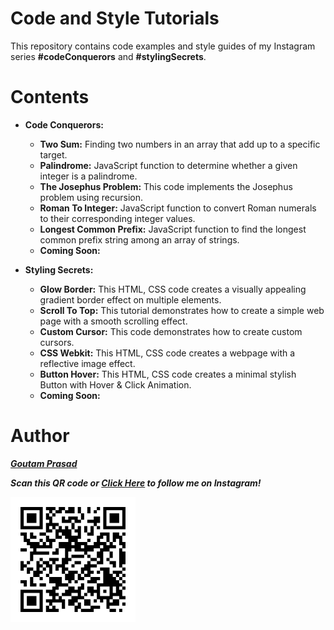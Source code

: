 
# **Code and Style Tutorials**

This repository contains code examples and style guides of my Instagram series **#codeConquerors** and **#stylingSecrets**.

# **Contents**

* **Code Conquerors:**

  * **Two Sum:** Finding two numbers in an array that add up to a specific target.
  * **Palindrome:** JavaScript function to determine whether a given integer is a palindrome.
  * **The Josephus Problem:** This code implements the Josephus problem using recursion.
  * **Roman To Integer:** JavaScript function to convert Roman numerals to their corresponding integer values.
  * **Longest Common Prefix:** JavaScript function to find the longest common prefix string among an array of strings.
  * **Coming Soon:**

* **Styling Secrets:**

  * **Glow Border:** This HTML, CSS code creates a visually appealing gradient border effect on multiple elements.
  * **Scroll To Top:** This tutorial demonstrates how to create a simple web page with a smooth scrolling effect.
  * **Custom Cursor:** This code demonstrates how to create custom cursors.
  * **CSS Webkit:** This HTML, CSS code creates a webpage with a reflective image effect.
  * **Button Hover:** This HTML, CSS code creates a minimal stylish Button with Hover & Click Animation.
  * **Coming Soon:**

# **Author**

***[Goutam Prasad](https://github.com/goutam-prasad-27)***

***Scan this QR code or [Click Here](https://www.instagram.com/bit.alchemist) to follow me on Instagram!***

![QR Code Image](/instaQR.png)
